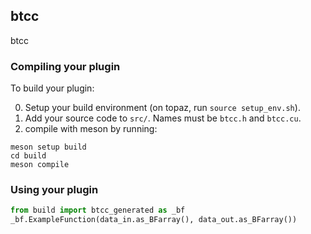 ## btcc

btcc

### Compiling your plugin

To build your plugin:

0) Setup your build environment (on topaz, run `source setup_env.sh`).
1) Add your source code to `src/`. Names must be `btcc.h` and `btcc.cu`.
2) compile with meson by running:

```
meson setup build
cd build
meson compile
```

### Using your plugin

```python
from build import btcc_generated as _bf
_bf.ExampleFunction(data_in.as_BFarray(), data_out.as_BFarray())
```